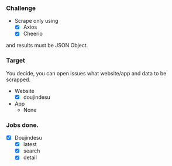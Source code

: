 ### Challenge
- Scrape only using
  - [x] Axios
  - [x] Cheerio

and results must be JSON Object.

### Target
You decide, you can open issues what website/app and data to be scrapped.
- Website
  - [x] doujindesu
- App
  - None

### Jobs done.
- [x] Doujindesu
  - [x] latest
  - [x] search
  - [x] detail
